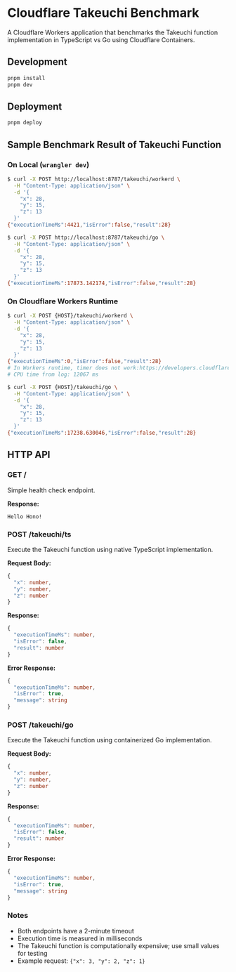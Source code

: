 # Cloudflare Takeuchi Benchmark

A Cloudflare Workers application that benchmarks the Takeuchi function implementation in TypeScript vs Go using Cloudflare Containers.

## Development

```bash
pnpm install
pnpm dev
```

## Deployment

```bash
pnpm deploy
```

## Sample Benchmark Result of Takeuchi Function

### On Local (`wrangler dev`)

```bash
$ curl -X POST http://localhost:8787/takeuchi/workerd \
  -H "Content-Type: application/json" \
  -d '{
    "x": 28,
    "y": 15,
    "z": 13
  }'
{"executionTimeMs":4421,"isError":false,"result":28}

$ curl -X POST http://localhost:8787/takeuchi/go \
  -H "Content-Type: application/json" \
  -d '{
    "x": 28,
    "y": 15,
    "z": 13
  }'
{"executionTimeMs":17873.142174,"isError":false,"result":28}
```

### On Cloudflare Workers Runtime

```bash
$ curl -X POST {HOST}/takeuchi/workerd \
  -H "Content-Type: application/json" \
  -d '{
    "x": 28,
    "y": 15,
    "z": 13
  }'
{"executionTimeMs":0,"isError":false,"result":28}
# In Workers runtime, timer does not work:https://developers.cloudflare.com/workers/reference/security-model/#step-1-disallow-timers-and-multi-threading
# CPU time from log: 12067 ms

$ curl -X POST {HOST}/takeuchi/go \
  -H "Content-Type: application/json" \
  -d '{
    "x": 28,
    "y": 15,
    "z": 13
  }'
{"executionTimeMs":17238.630046,"isError":false,"result":28}
```

## HTTP API

### GET /

Simple health check endpoint.

**Response:**

```
Hello Hono!
```

### POST /takeuchi/ts

Execute the Takeuchi function using native TypeScript implementation.

**Request Body:**

```ts
{
  "x": number,
  "y": number,
  "z": number
}
```

**Response:**

```ts
{
  "executionTimeMs": number,
  "isError": false,
  "result": number
}
```

**Error Response:**

```ts
{
  "executionTimeMs": number,
  "isError": true,
  "message": string
}
```

### POST /takeuchi/go

Execute the Takeuchi function using containerized Go implementation.

**Request Body:**

```ts
{
  "x": number,
  "y": number,
  "z": number
}
```

**Response:**

```ts
{
  "executionTimeMs": number,
  "isError": false,
  "result": number
}
```

**Error Response:**

```ts
{
  "executionTimeMs": number,
  "isError": true,
  "message": string
}
```

### Notes

- Both endpoints have a 2-minute timeout
- Execution time is measured in milliseconds
- The Takeuchi function is computationally expensive; use small values for testing
- Example request: `{"x": 3, "y": 2, "z": 1}`

